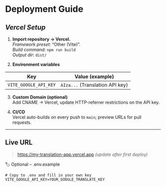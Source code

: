 # Deployment Guide

## _Vercel Setup_

1. **Import repository → Vercel.**  
   _Framework preset_: “Other (Vite)”.  
   _Build command_: `npm run build`  
   _Output dir_: `dist/`

2. **Environment variables**

| Key                   | Value (example)                 |
| --------------------- | ------------------------------- |
| `VITE_GOOGLE_API_KEY` | `AIza...` (Translation API key) |

3. **Custom Domain (optional)**  
   Add CNAME → Vercel, update HTTP-referrer restrictions on the API key.

4. **CI/CD**  
   Vercel auto-builds on every push to `main`; preview URLs for pull requests.

---

## Live URL

> https://my-translation-app.vercel.app _(update after first deploy)_

🏷️ Optional – .env.example

```env
# Copy to .env and fill in your own key
VITE_GOOGLE_API_KEY=YOUR_GOOGLE_TRANSLATE_KEY
```
